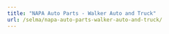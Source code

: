 ```yaml
---
title: "NAPA Auto Parts - Walker Auto and Truck"
url: /selma/napa-auto-parts-walker-auto-and-truck/
---
```

